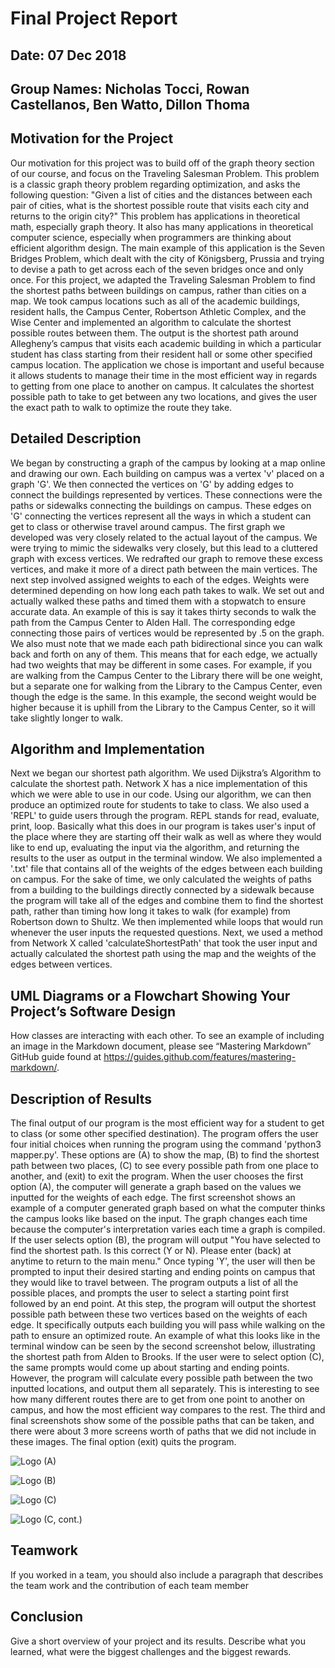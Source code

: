# Final Project Report

## Date: 07 Dec 2018
## Group Names: Nicholas Tocci, Rowan Castellanos, Ben Watto, Dillon Thoma

<!-- Your final report should highlight the key contributions of your work and consist of at least six high quality paragraphs with a minimum of 200 words in each. The report should include a description of why the chosen topic is important and discuss the implementation that you undertook. -->

## Motivation for the Project
Our motivation for this project was to build off of the graph theory section of our course, and focus on the Traveling Salesman Problem. This problem is a classic graph theory problem regarding optimization, and asks the following question: "Given a list of cities and the distances between each pair of cities, what is the shortest possible route that visits each city and returns to the origin city?" This problem has applications in theoretical math, especially graph theory. It also has many applications in theoretical computer science, especially when programmers are thinking about efficient algorithm design. The main example of this application is the Seven Bridges Problem, which dealt with the city of Königsberg, Prussia and trying to devise a path to get across each of the seven bridges once and only once. For this project, we adapted the Traveling Salesman Problem to find the shortest paths between buildings on campus, rather than cities on a map. We took campus locations such as all of the academic buildings, resident halls, the Campus Center, Robertson Athletic Complex, and the Wise Center and implemented an algorithm to calculate the shortest possible routes between them. The output is the shortest path around Allegheny’s campus that visits each academic building in which a particular student has class starting from their resident hall or some other specified campus location. The application we chose is important and useful because it allows students to manage their time in the most efficient way in regards to getting from one place to another on campus. It calculates the shortest possible path to take to get between any two locations, and gives the user the exact path to walk to optimize the route they take.

## Detailed Description
We began by constructing a graph of the campus by looking at a map online and drawing our own. Each building on campus was a vertex 'v' placed on a graph 'G'. We then connected the vertices on 'G' by adding edges to connect the buildings represented by vertices. These connections were the paths or sidewalks connecting the buildings on campus. These edges on 'G' connecting the vertices represent all the ways in which a student can get to class or otherwise travel around campus. The first graph we developed was very closely related to the actual layout of the campus. We were trying to mimic the sidewalks very closely, but this lead to a cluttered graph with excess vertices. We redrafted our graph to remove these excess vertices, and make it more of a direct path between the main vertices. The next step involved assigned weights to each of the edges. Weights were determined depending on how long each path takes to walk. We set out and actually walked these paths and timed them with a stopwatch to ensure accurate data. An example of this is say it takes thirty seconds to walk the path from the Campus Center to Alden Hall. The corresponding edge connecting those pairs of vertices would be represented by .5 on the graph. We also must note that we made each path bidirectional since you can walk back and forth on any of them. This means that for each edge, we actually had two weights that may be different in some cases. For example, if you are walking from the Campus Center to the Library there will be one weight, but a separate one for walking from the Library to the Campus Center, even though the edge is the same. In this example, the second weight would be higher because it is uphill from the Library to the Campus Center, so it will take slightly longer to walk.

## Algorithm and Implementation

Next we began our shortest path algorithm. We used Dijkstra’s Algorithm to calculate the shortest path. Network X has a nice implementation of this which we were able to use in our code. Using our algorithm, we can then produce an optimized route for students to take to class. We also used a 'REPL' to guide users through the program. REPL stands for read, evaluate, print, loop. Basically what this does in our program is takes user's input of the place where they are starting off their walk as well as where they would like to end up, evaluating the input via the algorithm, and returning the results to the user as output in the terminal window. We also implemented a '.txt' file that contains all of the weights of the edges between each building on campus. For the sake of time, we only calculated the weights of paths from a building to the buildings directly connected by a sidewalk because the program will take all of the edges and combine them to find the shortest path, rather than timing how long it takes to walk (for example) from Robertson down to Shultz. We then implemented while loops that would run whenever the user inputs the requested questions. Next, we used a method from Network X called 'calculateShortestPath' that took the user input and actually calculated the shortest path using the map and the weights of the edges between vertices.

## UML Diagrams or a Flowchart Showing Your Project’s Software Design
How classes are interacting with each other. To see an example of including an image in the Markdown document, please see “Mastering Markdown” GitHub guide found at https://guides.github.com/features/mastering-markdown/.

<!-- TODO: draw.io -->

## Description of Results
The final output of our program is the most efficient way for a student to get to class (or some other specified destination). The program offers the user four initial choices when running the program using the command 'python3 mapper.py'. These options are (A) to show the map, (B) to find the shortest path between two places, (C) to see every possible path from one place to another, and (exit) to exit the program. When the user chooses the first option (A), the computer will generate a graph based on the values we inputted for the weights of each edge. The first screenshot shows an example of a computer generated graph based on what the computer thinks the campus looks like based on the input. The graph changes each time because the computer's interpretation varies each time a graph is compiled. If the user selects option (B), the program will output "You have selected to find the shortest path. Is this correct (Y or N). Please enter (back) at anytime to return to the main menu." Once typing 'Y', the user will then be prompted to input their desired starting and ending points on campus that they would like to travel between. The program outputs a list of all the possible places, and prompts the user to select a starting point first followed by an end point. At this step, the program will output the shortest possible path between these two vertices based on the weights of each edge. It specifically outputs each building you will pass while walking on the path to ensure an optimized route. An example of what this looks like in the terminal window can be seen by the second screenshot below, illustrating the shortest path from Alden to Brooks. If the user were to select option (C), the same prompts would come up about starting and ending points. However, the program will calculate every possible path between the two inputted locations, and output them all separately. This is interesting to see how many different routes there are to get from one point to another on campus, and how the most efficient way compares to the rest. The third and final screenshots show some of the possible paths that can be taken, and there were about 3 more screens worth of paths that we did not include in these images. The final option (exit) quits the program.

![Logo](../images/map.png) (A)

![Logo](../images/shortestPath.png) (B)

![Logo](../images/allPaths1.png) (C)

![Logo](../images/allPaths2.png) (C, cont.)

## Teamwork
If you worked in a team, you should also include a paragraph that describes the team work and the contribution of each team member

## Conclusion
Give a short overview of your project and its results. Describe what you learned, what were the biggest challenges and the biggest rewards.
